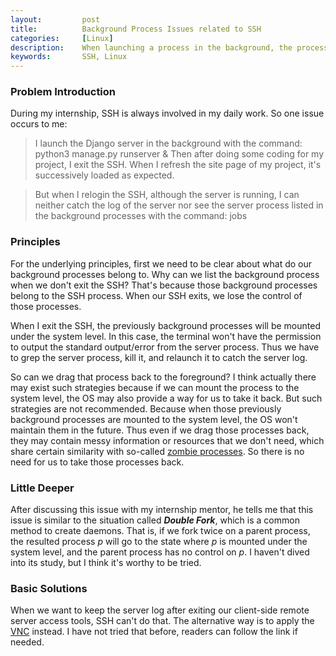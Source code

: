 ```yaml
---
layout:         post
title:          Background Process Issues related to SSH
categories:     [Linux]
description:    When launching a process in the background, the process log can't be caught in the foreground after exiting and re-logining the SSH.
keywords:       SSH, Linux
---
```


### Problem Introduction

During my internship, SSH is always involved in my daily work. So one issue occurs to me:

> I launch the Django server in the background with the command: python3 manage.py runserver & 
Then after doing some coding for my project, I exit the SSH. When I refresh the site page of my project, it's successively loaded as expected.

> But when I relogin the SSH, although the server is running, I can neither catch the log of the server nor see the server process listed in the background processes with the command: jobs


### Principles

For the underlying principles, first we need to be clear about what do our background processes belong to. Why can we list the background process when we don't exit the SSH? That's because those background processes belong to the SSH process. When our SSH exits, we lose the control of those processes.
 
When I exit the SSH, the previously background processes will be mounted under the system level. In this case, the terminal won't have the permission to output the standard output/error from the server process. Thus we have to grep the server process, kill it, and relaunch it to catch the server log.

So can we drag that process back to the foreground? I think actually there may exist such strategies because if we can mount the process to the system level, the OS may also provide a way for us to take it back. But such strategies are not recommended. Because when those previously background processes are mounted to the system level, the OS won't maintain them in the future. Thus even if we drag those processes back, they may contain messy information or resources that we don't need, which share certain similarity with so-called [zombie processes](https://en.wikipedia.org/wiki/Zombie_process). So there is no need for us to take those processes back.


### Little Deeper

After discussing this issue with my internship mentor, he tells me that this issue is similar to the situation called ***Double Fork***, which is a common method to create daemons. That is, if we fork twice on a parent process, the resulted process *p* will go to the state where *p* is mounted under the system level, and the parent process has no control on *p*. I haven't dived into its study, but I think it's worthy to be tried.


### Basic Solutions

When we want to keep the server log after exiting our client-side remote server access tools, SSH can't do that. The alternative way is to apply the [VNC](https://www.realvnc.com/) instead. I have not tried that before, readers can follow the link if needed.